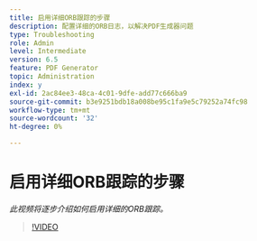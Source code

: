 ```yaml
---
title: 启用详细ORB跟踪的步骤
description: 配置详细的ORB日志，以解决PDF生成器问题
type: Troubleshooting
role: Admin
level: Intermediate
version: 6.5
feature: PDF Generator
topic: Administration
index: y
exl-id: 2ac84ee3-48ca-4c01-9dfe-add77c666ba9
source-git-commit: b3e9251bdb18a008be95c1fa9e5c79252a74fc98
workflow-type: tm+mt
source-wordcount: '32'
ht-degree: 0%

---
```


# 启用详细ORB跟踪的步骤

*此视频将逐步介绍如何启用详细的ORB跟踪。*

>[!VIDEO](https://video.tv.adobe.com/v/335526?quality=12&learn=on)
